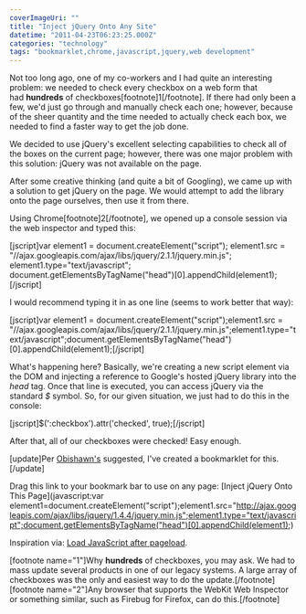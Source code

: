 ```yaml
---
coverImageUri: ""
title: "Inject jQuery Onto Any Site"
datetime: "2011-04-23T06:23:25.000Z"
categories: "technology"
tags: "bookmarklet,chrome,javascript,jquery,web development"
---
```


Not too long ago, one of my co-workers and I had quite an interesting problem: we needed to check every checkbox on a web form that had **hundreds** of checkboxes\[footnote\]1\[/footnote\]. If there had only been a few, we'd just go through and manually check each one; however, because of the sheer quantity and the time needed to actually check each box, we needed to find a faster way to get the job done.

We decided to use jQuery's excellent selecting capabilities to check all of the boxes on the current page; however, there was one major problem with this solution: jQuery was not available on the page.

After some creative thinking (and quite a bit of Googling), we came up with a solution to get jQuery on the page. We would attempt to add the library onto the page ourselves, then use it from there.

Using Chrome\[footnote\]2\[/footnote\], we opened up a console session via the web inspector and typed this:

\[jscript\]var element1 = document.createElement("script"); element1.src = "//ajax.googleapis.com/ajax/libs/jquery/2.1.1/jquery.min.js"; element1.type="text/javascript"; document.getElementsByTagName("head")\[0\].appendChild(element1);\[/jscript\]

I would recommend typing it in as one line (seems to work better that way):

\[jscript\]var element1 = document.createElement("script");element1.src = "//ajax.googleapis.com/ajax/libs/jquery/2.1.1/jquery.min.js";element1.type="text/javascript";document.getElementsByTagName("head")\[0\].appendChild(element1);\[/jscript\]

What's happening here? Basically, we're creating a new script element via the DOM and injecting a reference to Google's hosted jQuery library into the _head_ tag. Once that line is executed, you can access jQuery via the standard _$_ symbol. So, for our given situation, we just had to do this in the console:

\[jscript\]$(':checkbox').attr('checked', true);\[/jscript\]

After that, all of our checkboxes were checked! Easy enough.

\[update\]Per [Obishawn's](#dsq-comment-body-191022060) suggested, I've created a bookmarklet for this.\[/update\]

Drag this link to your bookmark bar to use on any page: [Inject jQuery Onto This Page](javascript:var element1=document.createElement("script");element1.src="http://ajax.googleapis.com/ajax/libs/jquery/1.4.4/jquery.min.js";element1.type="text/javascript";document.getElementsByTagName("head")[0].appendChild(element1);)

Inspiration via: [Load JavaScript after pageload](http://www.tutkiun.com/2010/07/load-javascript-after-pageload.html).

\[footnote name="1"\]Why **hundreds** of checkboxes, you may ask. We had to mass update several products in one of our legacy systems. A large array of checkboxes was the only and easiest way to do the update.\[/footnote\] \[footnote name="2"\]Any browser that supports the WebKit Web Inspector or something similar, such as Firebug for Firefox, can do this.\[/footnote\]
